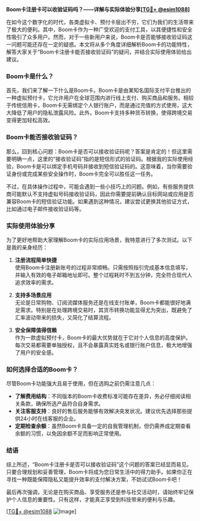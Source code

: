 **Boom卡注册卡可以收验证码吗？——详解与实际体验分享[[TG💪+ @esim1088](https://t.me/s/esim1088)]**

在如今这个数字化的时代，各类虚拟卡、预付卡层出不穷，它们为我们的生活带来了极大的便利。其中，Boom卡作为一种广受欢迎的支付工具，以其便捷性和安全性吸引了众多用户。然而，对于一些新用户来说，Boom卡是否能够接收验证码这一问题可能还存在一定的疑惑。本文将从多个角度详细解析Boom卡的功能特性，解答大家关于“Boom卡注册卡能否接收验证码”的疑问，并结合实际使用体验给出建议。

### Boom卡是什么？

首先，我们来了解一下什么是Boom卡。Boom卡是由某知名国际支付平台推出的一种虚拟预付卡，它允许用户在全球范围内进行线上支付、购买商品和服务。相较于传统信用卡，Boom卡无需绑定个人银行账户，而是通过充值的方式使用，这大大降低了用户的隐私泄露风险。此外，Boom卡支持多种货币转换，使得跨境交易变得更加轻松高效。

### Boom卡能否接收验证码？

那么，回到核心问题：Boom卡是否可以接收验证码呢？答案是肯定的！但这里需要明确一点，这里的“接收验证码”指的是短信形式的验证码。根据我的实际使用经验，Boom卡是可以绑定手机号码并接收到短信验证码的。这意味着，当你需要验证身份或完成某些安全操作时，Boom卡完全可以胜任这一任务。

不过，在具体操作过程中，可能会遇到一些小技巧上的问题。例如，有些服务提供商可能默认不支持虚拟号码接收验证码，因此你需要提前确认目标网站或应用是否兼容Boom卡的短信验证功能。如果遇到这种情况，建议尝试更换其他验证方式，比如通过电子邮件接收验证码等。

### 实际使用体验分享

为了更好地帮助大家理解Boom卡的实际应用场景，我特意进行了多次测试。以下是我的亲身经历：

1. **注册流程简单快捷**  
   使用Boom卡注册新账号的过程非常顺畅。只需按照指引完成基本信息填写，并输入有效的电子邮箱地址即可。整个过程耗时不到五分钟，完全符合现代人追求效率的需求。

2. **支持多场景应用**  
   无论是日常购物、订阅流媒体服务还是在线支付账单，Boom卡都能很好地满足需求。特别是在处理跨境交易时，其货币转换功能显得尤为突出，既避免了汇率波动带来的损失，又简化了结算流程。

3. **安全保障值得信赖**  
   作为一款虚拟预付卡，Boom卡的最大优势就在于它对个人信息的高度保护。每次交易都需要单独授权，且不会暴露真实姓名或银行账户信息，极大地增强了用户的安全感。

### 如何选择合适的Boom卡？

尽管Boom卡功能强大且易于使用，但在选购之前仍需注意几点：

- **了解费用结构**：不同版本的Boom卡收费标准可能存在差异，务必仔细阅读相关条款，确保所选产品符合自身需求。
- **关注客服支持**：良好的售后服务能够有效解决突发状况。建议优先选择那些提供24小时在线客服的企业。
- **定期检查余额**：虽然Boom卡具备一定的自我管理机制，但仍需养成定期查看余额的习惯，以免因余额不足而影响正常使用。

### 结语

综上所述，“Boom卡注册卡是否可以接收验证码”这个问题的答案已经显而易见。只要合理规划和妥善管理，Boom卡将成为您日常生活中的得力助手。如果你正在寻找一种既能保障隐私又能提升效率的支付解决方案，不妨试试Boom卡吧！

最后再次强调，无论是在购买商品、享受服务还是参与社交活动时，请始终牢记保护个人信息的重要性。只有这样，才能真正享受到科技带来的便利与乐趣。

[[TG💪+ @esim1088](https://t.me/s/esim1088) ![Image](https://i.postimg.cc/4NQfJmqS/Snipaste-2025-05-13-00-14-12.png)]